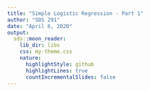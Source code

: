 ```yaml
---
title: "Simple Logistic Regression - Part 1"
author: "SDS 291"
date: "April 6, 2020"
output:
  sds::moon_reader:
    lib_dir: libs
    css: my-theme.css
    nature:
      highlightStyle: github
      highlightLines: true
      countIncrementalSlides: false
---
```

